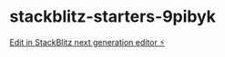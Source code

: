 # stackblitz-starters-9pibyk

[Edit in StackBlitz next generation editor ⚡️](https://stackblitz.com/~/github.com/kavindu2005-shopify/stackblitz-starters-9pibyk)